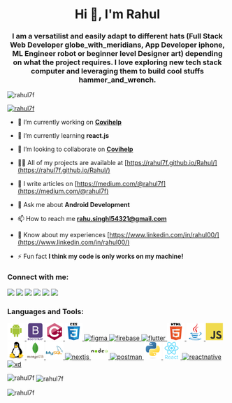 <h1 align="center">Hi 👋, I'm Rahul</h1>
<h3 align="center">I am a versatilist and easily adapt to different hats (Full Stack Web Developer globe_with_meridians, App Developer iphone, ML Engineer robot or beginner level Designer art) depending on what the project requires. I love exploring new tech stack computer and leveraging them to build cool stuffs hammer_and_wrench.</h3>

<p align="left"> <img src="https://komarev.com/ghpvc/?username=rahul7f&label=Profile%20views&color=0e75b6&style=flat" alt="rahul7f" /> </p>

<p align="left"> <a href="https://github.com/ryo-ma/github-profile-trophy"><img src="https://github-profile-trophy.vercel.app/?username=rahul7f" alt="rahul7f" /></a> </p>



- 🔭 I’m currently working on  [**Covihelp**](https://rahul7f.github.io/Rahul/)

- 🌱 I’m currently learning **react.js**

- 👯 I’m looking to collaborate on [**Covihelp**](https://rahul7f.github.io/Rahul/)

- 👨‍💻 All of my projects are available at [https://rahul7f.github.io/Rahul/](https://rahul7f.github.io/Rahul/)

- 📝 I write articles on [https://medium.com/@rahul7f](https://medium.com/@rahul7f)

- 💬 Ask me about **Android Development**

- 📫 How to reach me **rahu.singhl54321@gmail.com**

- 📄 Know about my experiences [https://www.linkedin.com/in/rahul00/](https://www.linkedin.com/in/rahul00/)

- ⚡ Fun fact **I think my code is only works on my machine!**

<h3 align="left">Connect with me:</h3>
<p align="left">
    <a href="https://linkedin.com/in/https://www.linkedin.com/in/rahul00/" target="blank"><img
            src="https://img.icons8.com/fluent/48/000000/linkedin.png" /></a>
    <a href="https://stackoverflow.com/users/https://stackoverflow.com/users/14077964/rahul-singh" target="blank"><img
            src="https://img.icons8.com/color/48/000000/stackoverflow.png" /></a>
    <a href="https://instagram.com/https://www.instagram.com/rsin_2105/" target="blank"><img src="https://img.icons8.com/fluent/48/000000/instagram-new.png"/></a>
    <a href="https://www.hackerrank.com/https://www.hackerrank.com/rahul_7f" target="blank"><img
            src="https://img.icons8.com/windows/48/000000/hackerrank.png" /></a>
    <a href="https://auth.geeksforgeeks.org/user/https://auth.geeksforgeeks.org/user/rahul_7f/profile"
        target="blank"><img src="https://img.icons8.com/color/48/000000/GeeksforGeeks.png" /></a>
    <a href="https://discord.gg/Rahul#6076" target="blank"><img
            src="https://img.icons8.com/color/48/000000/discord-logo.png" /></a>
</p>

<h3 align="left">Languages and Tools:</h3>
<p align="left"> <a href="https://developer.android.com" target="_blank"> <img src="https://raw.githubusercontent.com/devicons/devicon/master/icons/android/android-original-wordmark.svg" alt="android" width="40" height="40"/> </a> <a href="https://getbootstrap.com" target="_blank"> <img src="https://raw.githubusercontent.com/devicons/devicon/master/icons/bootstrap/bootstrap-plain-wordmark.svg" alt="bootstrap" width="40" height="40"/> </a> <a href="https://www.w3schools.com/cpp/" target="_blank"> <img src="https://raw.githubusercontent.com/devicons/devicon/master/icons/cplusplus/cplusplus-original.svg" alt="cplusplus" width="40" height="40"/> </a> <a href="https://www.w3schools.com/css/" target="_blank"> <img src="https://raw.githubusercontent.com/devicons/devicon/master/icons/css3/css3-original-wordmark.svg" alt="css3" width="40" height="40"/> </a> <a href="https://www.figma.com/" target="_blank"> <img src="https://www.vectorlogo.zone/logos/figma/figma-icon.svg" alt="figma" width="40" height="40"/> </a> <a href="https://firebase.google.com/" target="_blank"> <img src="https://www.vectorlogo.zone/logos/firebase/firebase-icon.svg" alt="firebase" width="40" height="40"/> </a> <a href="https://flutter.dev" target="_blank"> <img src="https://www.vectorlogo.zone/logos/flutterio/flutterio-icon.svg" alt="flutter" width="40" height="40"/> </a> <a href="https://www.w3.org/html/" target="_blank"> <img src="https://raw.githubusercontent.com/devicons/devicon/master/icons/html5/html5-original-wordmark.svg" alt="html5" width="40" height="40"/> </a> <a href="https://www.java.com" target="_blank"> <img src="https://raw.githubusercontent.com/devicons/devicon/master/icons/java/java-original.svg" alt="java" width="40" height="40"/> </a> <a href="https://developer.mozilla.org/en-US/docs/Web/JavaScript" target="_blank"> <img src="https://raw.githubusercontent.com/devicons/devicon/master/icons/javascript/javascript-original.svg" alt="javascript" width="40" height="40"/> </a> <a href="https://www.linux.org/" target="_blank"> <img src="https://raw.githubusercontent.com/devicons/devicon/master/icons/linux/linux-original.svg" alt="linux" width="40" height="40"/> </a> <a href="https://www.mongodb.com/" target="_blank"> <img src="https://raw.githubusercontent.com/devicons/devicon/master/icons/mongodb/mongodb-original-wordmark.svg" alt="mongodb" width="40" height="40"/> </a> <a href="https://www.mysql.com/" target="_blank"> <img src="https://raw.githubusercontent.com/devicons/devicon/master/icons/mysql/mysql-original-wordmark.svg" alt="mysql" width="40" height="40"/> </a> <a href="https://nextjs.org/" target="_blank"> <img src="https://cdn.worldvectorlogo.com/logos/nextjs-3.svg" alt="nextjs" width="40" height="40"/> </a> <a href="https://nodejs.org" target="_blank"> <img src="https://raw.githubusercontent.com/devicons/devicon/master/icons/nodejs/nodejs-original-wordmark.svg" alt="nodejs" width="40" height="40"/> </a> <a href="https://postman.com" target="_blank"> <img src="https://www.vectorlogo.zone/logos/getpostman/getpostman-icon.svg" alt="postman" width="40" height="40"/> </a> <a href="https://www.python.org" target="_blank"> <img src="https://raw.githubusercontent.com/devicons/devicon/master/icons/python/python-original.svg" alt="python" width="40" height="40"/> </a> <a href="https://reactjs.org/" target="_blank"> <img src="https://raw.githubusercontent.com/devicons/devicon/master/icons/react/react-original-wordmark.svg" alt="react" width="40" height="40"/> </a> <a href="https://reactnative.dev/" target="_blank"> <img src="https://reactnative.dev/img/header_logo.svg" alt="reactnative" width="40" height="40"/> </a> <a href="https://www.adobe.com/products/xd.html" target="_blank"> <img src="https://cdn.worldvectorlogo.com/logos/adobe-xd.svg" alt="xd" width="40" height="40"/> </a> </p>

<p><img align="left" src="https://github-readme-stats.vercel.app/api/top-langs?username=rahul7f&show_icons=true&locale=en&layout=compact" alt="rahul7f" /></p>

<p>&nbsp;<img align="center" src="https://github-readme-stats.vercel.app/api?username=rahul7f&show_icons=true&locale=en" alt="rahul7f" /></p>

<p><img align="center" src="https://github-readme-streak-stats.herokuapp.com/?user=rahul7f&" alt="rahul7f" /></p>

